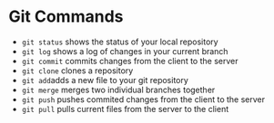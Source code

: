 Git Commands
============

* `git status` shows the status of your local repository
* `git log` shows a log of changes in your current branch
* `git commit` commits changes from the client to the server
* `git clone` clones a repository
* `git add`adds a new file to your git repository
* `git merge` merges two individual branches together
* `git push` pushes commited changes from the client to the server
* `git pull` pulls current files from the server to the client